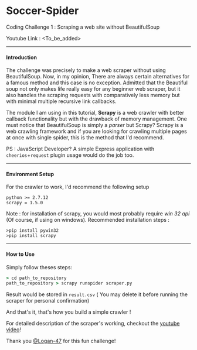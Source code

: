 # Soccer-Spider
Coding Challenge 1 : Scraping a web site without BeautifulSoup

Youtube Link : <To_be_added>

---
#### Introduction
The challenge was precisely to make a web scraper without using BeautifulSoup. Now, in my opinion, There are always certain alternatives for a famous method and this case is no exception. Admitted that the Beautiful soup not only makes life really easy for any beginner web scraper, but it also handles the scraping requests with comparatively less memory but with minimal multiple recursive link callbacks.

The module I am using in this tutorial, **Scrapy** is a web crawler with better callback functionality but with the drawback of memory management. One must notice that BeautifulSoup is simply a *parser* but Scrapy? Scrapy is a web crawling framework and if you are looking for crawling multiple pages at once with single spider, this is the method that I'd recommend.

PS : JavaScript Developer? A simple Express application with `cheerios`+`request` plugin usage would do the job too.

---

#### Environment Setup
For the crawler to work, I'd recommend the following setup
```
python >= 2.7.12
scrapy = 1.5.0
```

Note : for installation of scrapy, you would most probably require *win 32 api* (Of course, if using on windows). Recommended installation steps : 

```
>pip install pywin32
>pip install scrapy
```

---

#### How to Use
Simply follow theses steps:

```cmd
> cd path_to_repository
path_to_repository > scrapy runspider scraper.py
```
Result would be stored in `result.csv` ( You may delete it before running the scraper for personal confirmation)

And that's it, that's how you build a simple crawler !

For detailed description of the scraper's working, checkout the [youtube video]()!

Thank you [@Logan-47](https://github.com/Logan-47) for this fun challenge!

